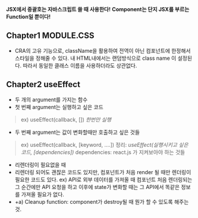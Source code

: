 **JSX에서 중괄호는 자바스크립트 쓸 때 사용한다!**
**Component는 단지 JSX를 부르는 Function일 뿐이다!**

## Chapter1 MODULE.CSS  
  - CRA의 고유 기능으로, className을 활용하여
    전역이 아닌 컴포넌트에 한정해서 스타일을 정해줄 수 있다.
    내 HTML내에서는 랜덤방식으로 class name 이 설정된다.
    따라서 동일한 클래스 이름을 사용하더라도 상관없다.


## Chapter2 useEffect
  - 두 개의 argument를 가지는 함수
  - 첫 번째 argument는 실행하고 싶은 코드
  > ex) useEffect(callback, []) *한번만 실행*
  - 두 번째 argument는 값이 변화할때만 호출하고 싶은 것들
  > ex) useEffect(callback, [keyword, ....])
  > 정리: *useEffect(실행시키고 싶은 코드, [dependencies])*
  > dependencies: react.js 가 지켜보아야 하는 것들

  - 리렌더링이 필요없을 때
  - 리렌더링 되어도 괜찮은 코드도 있지만,
    컴포넌트가 처음 render 될 때만 렌더링이 필요한 코드도 있다.
    ex) API로 외부 데이터를 가져올 때 컴포넌트 처음 렌더링되는 그 순간에만
        API 요청을 하고 이후에 state가 변화할 때는 그 API에서 똑같은 정보를
        가져올 필요가 없다.
  - +a) Cleanup function: component가 destroy될 때 뭔가 할 수 있도록 해주는 것.
 
